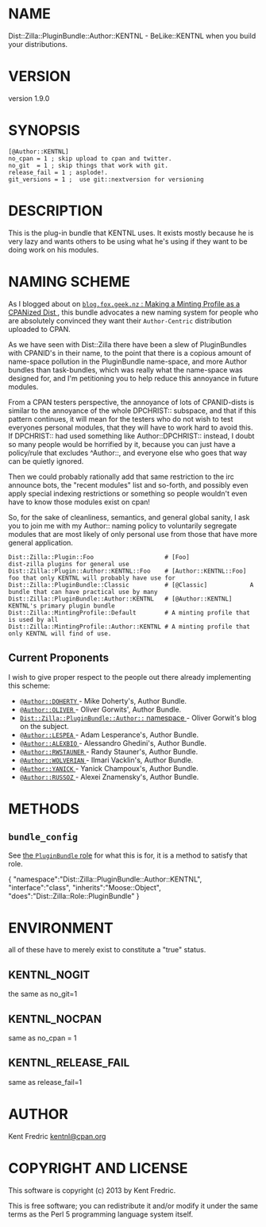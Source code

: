 # NAME

Dist::Zilla::PluginBundle::Author::KENTNL - BeLike::KENTNL when you build your distributions.

# VERSION

version 1.9.0

# SYNOPSIS

    [@Author::KENTNL]
    no_cpan = 1 ; skip upload to cpan and twitter.
    no_git  = 1 ; skip things that work with git.
    release_fail = 1 ; asplode!.
    git_versions = 1 ;  use git::nextversion for versioning

# DESCRIPTION

This is the plug-in bundle that KENTNL uses. It exists mostly because he is very lazy
and wants others to be using what he's using if they want to be doing work on his modules.

# NAMING SCHEME

As I blogged about on [`blog.fox.geek.nz` : Making a Minting Profile as a CPANized Dist ](http://bit.ly/hAwl4S),
this bundle advocates a new naming system for people who are absolutely convinced they want their `Author-Centric` distribution uploaded to CPAN.

As we have seen with Dist::Zilla there have been a slew of PluginBundles with CPANID's in their name, to the point that there is a copious amount of name-space pollution
in the PluginBundle name-space, and more Author bundles than task-bundles, which was really what the name-space was designed for, and I'm petitioning you to help reduce
this annoyance in future modules.

From a CPAN testers perspective, the annoyance of lots of CPANID-dists is similar to the annoyance of the whole DPCHRIST:: subspace, and that if this pattern continues,
it will mean for the testers who do not wish to test everyones personal modules, that they will have to work hard to avoid this. If DPCHRIST:: had used something like
Author::DPCHRIST:: instead, I doubt so many people would be horrified by it, because you can just have a policy/rule that excludes ^Author::, and everyone else who goes
that way can be quietly ignored.

Then we could probably rationally add that same restriction to the irc announce bots, the "recent modules" list and so-forth, and possibly even apply special indexing restrictions
or something so people wouldn't even have to know those modules exist on cpan!

So, for the sake of cleanliness, semantics, and general global sanity, I ask you to join me with my Author:: naming policy to voluntarily segregate modules that are most
likely of only personal use from those that have more general application.

    Dist::Zilla::Plugin::Foo                    # [Foo]                 dist-zilla plugins for general use
    Dist::Zilla::Plugin::Author::KENTNL::Foo    # [Author::KENTNL::Foo] foo that only KENTNL will probably have use for
    Dist::Zilla::PluginBundle::Classic          # [@Classic]            A bundle that can have practical use by many
    Dist::Zilla::PluginBundle::Author::KENTNL   # [@Author::KENTNL]     KENTNL's primary plugin bundle
    Dist::Zilla::MintingProfile::Default        # A minting profile that is used by all
    Dist::Zilla::MintingProfile::Author::KENTNL # A minting profile that only KENTNL will find of use.

## Current Proponents

I wish to give proper respect to the people out there already implementing this scheme:

- [`@Author::DOHERTY` ](http://search.cpan.org/perldoc?Dist::Zilla::PluginBundle::Author::DOHERTY) - Mike Doherty's, Author Bundle.
- [`@Author::OLIVER` ](http://search.cpan.org/perldoc?Dist::Zilla::PluginBundle::Author::OLIVER) - Oliver Gorwits', Author Bundle.
- [`Dist::Zilla::PluginBundle::Author::` namespace ](http://bit.ly/dIovQI) - Oliver Gorwit's blog on the subject.
- [`@Author::LESPEA` ](http://search.cpan.org/perldoc?Dist::Zilla::PluginBundle::Author::LESPEA) - Adam Lesperance's, Author Bundle.
- [`@Author::ALEXBIO` ](http://search.cpan.org/perldoc?Dist::Zilla::PluginBundle::Author::ALEXBIO) - Alessandro Ghedini's, Author Bundle.
- [`@Author::RWSTAUNER` ](http://search.cpan.org/perldoc?Dist::Zilla::PluginBundle::Author::RWSTAUNER) - Randy Stauner's, Author Bundle.
- [`@Author::WOLVERIAN` ](http://search.cpan.org/perldoc?Dist::Zilla::PluginBundle::Author::WOLVERIAN) - Ilmari Vacklin's, Author Bundle.
- [`@Author::YANICK` ](http://search.cpan.org/perldoc?Dist::Zilla::PluginBundle::Author::YANICK) - Yanick Champoux's, Author Bundle.
- [`@Author::RUSSOZ` ](http://search.cpan.org/perldoc?Dist::Zilla::PluginBundle::Author::RUSSOZ) - Alexei Znamensky's, Author Bundle.

# METHODS

## `bundle_config`

See [the `PluginBundle` role](http://search.cpan.org/perldoc?Dist::Zilla::Role::PluginBundle) for what this is for, it is a method to satisfy that role.

{
    "namespace":"Dist::Zilla::PluginBundle::Author::KENTNL",
    "interface":"class",
    "inherits":"Moose::Object",
    "does":"Dist::Zilla::Role::PluginBundle"
}



# ENVIRONMENT

all of these have to merely exist to constitute a "true" status.

## KENTNL\_NOGIT

the same as no\_git=1

## KENTNL\_NOCPAN

same as no\_cpan = 1

## KENTNL\_RELEASE\_FAIL

same as release\_fail=1

# AUTHOR

Kent Fredric <kentnl@cpan.org>

# COPYRIGHT AND LICENSE

This software is copyright (c) 2013 by Kent Fredric.

This is free software; you can redistribute it and/or modify it under
the same terms as the Perl 5 programming language system itself.
